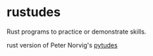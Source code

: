 # rustudes
Rust programs to practice or demonstrate skills.

rust version of Peter Norvig's [pytudes](https://github.com/norvig/pytudes)
